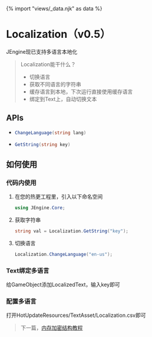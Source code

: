 {% import "views/_data.njk" as data %}

# Localization（v0.5）

JEngine现已支持多语言本地化

> Localization能干什么？
>
> - 切换语言
> - 获取不同语言的字符串
> - 缓存语言到本地，下次运行直接使用缓存语言
> - 绑定到Text上，自动切换文本


## APIs


- ```c#
  ChangeLanguage(string lang)
  ```


- ```c#
  GetString(string key)
  ```


## 如何使用

### 代码内使用

1. 在您的热更工程里，引入以下命名空间

   ```c#
   using JEngine.Core;
   ```

2. 获取字符串

   ```c#
   string val = Localization.GetString("key");
   ```

3. 切换语言

   ```c#
   Localization.ChangeLanguage("en-us");
   ```

### Text绑定多语言

   给GameObject添加LocalizedText，输入key即可

### 配置多语言

   打开HotUpdateResources/TextAsset/Localization.csv即可

> 下一篇，[内存加密结构教程](crypto-struct.html)
